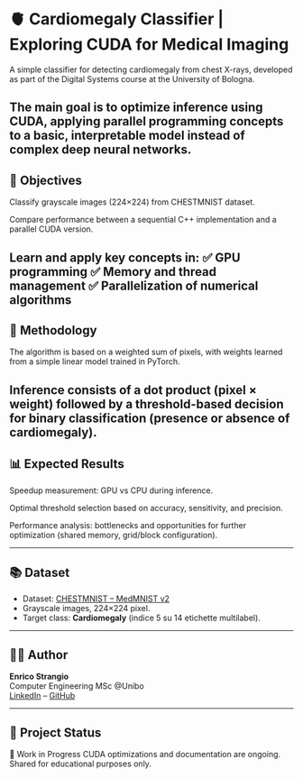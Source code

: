 # 🫀 Cardiomegaly Classifier | Exploring CUDA for Medical Imaging

A simple classifier for detecting cardiomegaly from chest X-rays, developed as part of the Digital Systems course at the University of Bologna.

The main goal is to optimize inference using CUDA, applying parallel programming concepts to a basic, interpretable model instead of complex deep neural networks.
---

## 🎯 Objectives
Classify grayscale images (224×224) from CHESTMNIST dataset.

Compare performance between a sequential C++ implementation and a parallel CUDA version.

Learn and apply key concepts in:
✅ GPU programming
✅ Memory and thread management
✅ Parallelization of numerical algorithms
---

## 🧠 Methodology
The algorithm is based on a weighted sum of pixels, with weights learned from a simple linear model trained in PyTorch.

Inference consists of a dot product (pixel × weight) followed by a threshold-based decision for binary classification (presence or absence of cardiomegaly).
---

## 📊 Expected Results
Speedup measurement: GPU vs CPU during inference.

Optimal threshold selection based on accuracy, sensitivity, and precision.

Performance analysis: bottlenecks and opportunities for further optimization (shared memory, grid/block configuration).

---

## 📚 Dataset

- Dataset: [CHESTMNIST – MedMNIST v2](https://medmnist.com/)
- Grayscale images, 224×224 pixel.
- Target class: **Cardiomegaly** (indice 5 su 14 etichette multilabel).

---

## 👨‍💻 Author

**Enrico Strangio**  
Computer Engineering MSc @Unibo  
[LinkedIn](https://www.linkedin.com/in/enrico-strangio/) – [GitHub](https://github.com/enristra)

---

## 🧭 Project Status

🚧 Work in Progress
CUDA optimizations and documentation are ongoing.
Shared for educational purposes only.
